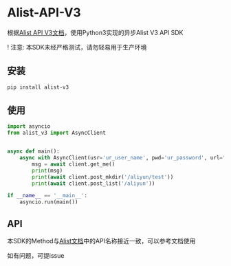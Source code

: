 # Alist-API-V3

根据[Alist API V3文档](https://alist.nn.ci/zh/guide/api/)，使用Python3实现的异步Alist V3 API SDK

! 注意: 本SDK未经严格测试，请勿轻易用于生产环境

## 安装

```bash
pip install alist-v3
```

## 使用

```python
import asyncio
from alist_v3 import AsyncClient


async def main():
    async with AsyncClient(usr='ur_user_name', pwd='ur_password', url="http://ur_url.com") as client:
        msg = await client.get_me()
        print(msg)
        print(await client.post_mkdir('/aliyun/test'))
        print(await client.post_list('/aliyun')) 

if __name__ == '__main__':
    asyncio.run(main())
```

## API

本SDK的Method与[Alist文档](https://alist.nn.ci/zh/guide/api/)中的API名称接近一致，可以参考文档使用

如有问题，可提issue